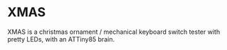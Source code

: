# XMAS

XMAS is a christmas ornament / mechanical keyboard switch tester with pretty LEDs, with an ATTiny85 brain.
